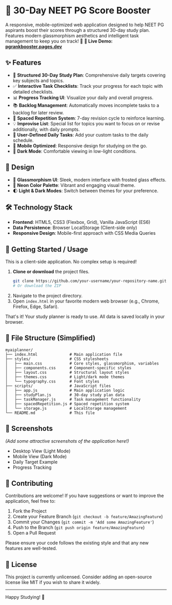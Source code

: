 # 🎯 30-Day NEET PG Score Booster

A responsive, mobile-optimized web application designed to help NEET PG aspirants boost their scores through a structured 30-day study plan. Features modern glassmorphism aesthetics and intelligent task management to keep you on track! 🚀
**🚀 Live Demo: [pgrankbooster.pages.dev](https://pgrankbooster.pages.dev/)**

## ✨ Features

*   📅 **Structured 30-Day Study Plan**: Comprehensive daily targets covering key subjects and topics.
*   ✅ **Interactive Task Checklists**: Track your progress for each topic with detailed checklists.
*   📊 **Progress Tracking UI**: Visualize your daily and overall progress.
*   📚 **Backlog Management**: Automatically moves incomplete tasks to a backlog for later review.
*   🧠 **Spaced Repetition System**: 7-day revision cycle to reinforce learning.
*   💡 **Improvise List**: Special list for topics you want to focus on or revise additionally, with daily prompts.
*   📝 **User-Defined Daily Tasks**: Add your custom tasks to the daily schedule.
*   📱 **Mobile Optimized**: Responsive design for studying on the go.
*   🌙 **Dark Mode**: Comfortable viewing in low-light conditions.

## 🎨 Design

*   💎 **Glassmorphism UI**: Sleek, modern interface with frosted glass effects.
*   🌈 **Neon Color Palette**: Vibrant and engaging visual theme.
*   🌓 **Light & Dark Modes**: Switch between themes for your preference.

## 🛠️ Technology Stack

*   **Frontend**: HTML5, CSS3 (Flexbox, Grid), Vanilla JavaScript (ES6)
*   **Data Persistence**: Browser LocalStorage (Client-side only)
*   **Responsive Design**: Mobile-first approach with CSS Media Queries

## 🚀 Getting Started / Usage

This is a client-side application. No complex setup is required!

1.  **Clone or download** the project files.
    ```bash
    git clone https://github.com/your-username/your-repository-name.git 
    # Or download the ZIP
    ```
2.  Navigate to the project directory.
3.  Open `index.html` in your favorite modern web browser (e.g., Chrome, Firefox, Edge, Safari).

That's it! Your study planner is ready to use. All data is saved locally in your browser.

## 📂 File Structure (Simplified)

```
myaiplanner/
├── index.html              # Main application file
├── styles/                 # CSS stylesheets
│   ├── main.css            # Core styles, glassmorphism, variables
│   ├── components.css      # Component-specific styles
│   ├── layout.css          # Structural layout styles
│   ├── themes.css          # Light/dark mode themes
│   └── typography.css      # Font styles
├── scripts/                # JavaScript files
│   ├── app.js              # Main application logic
│   ├── studyPlan.js        # 30-day study plan data
│   ├── taskManager.js      # Task management functionality
│   ├── spacedRepetition.js # Spaced repetition system
│   └── storage.js          # LocalStorage management
└── README.md               # This file
```

## 📸 Screenshots

*(Add some attractive screenshots of the application here!)*

*   Desktop View (Light Mode)
*   Mobile View (Dark Mode)
*   Daily Target Example
*   Progress Tracking

## 🤝 Contributing

Contributions are welcome! If you have suggestions or want to improve the application, feel free to:

1.  Fork the Project
2.  Create your Feature Branch (`git checkout -b feature/AmazingFeature`)
3.  Commit your Changes (`git commit -m 'Add some AmazingFeature'`)
4.  Push to the Branch (`git push origin feature/AmazingFeature`)
5.  Open a Pull Request

Please ensure your code follows the existing style and that any new features are well-tested.

## 📝 License

This project is currently unlicensed. Consider adding an open-source license like MIT if you wish to share it widely.

---

Happy Studying! 🎉